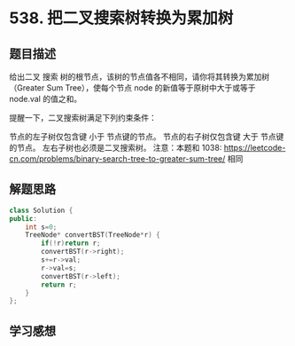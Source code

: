 # 538. 把二叉搜索树转换为累加树
## 题目描述

给出二叉 搜索 树的根节点，该树的节点值各不相同，请你将其转换为累加树（Greater Sum Tree），使每个节点 node 的新值等于原树中大于或等于 node.val 的值之和。

提醒一下，二叉搜索树满足下列约束条件：

节点的左子树仅包含键 小于 节点键的节点。
节点的右子树仅包含键 大于 节点键的节点。
左右子树也必须是二叉搜索树。
注意：本题和 1038: https://leetcode-cn.com/problems/binary-search-tree-to-greater-sum-tree/ 相同

## 解题思路

```cpp
class Solution {
public:
    int s=0;
    TreeNode* convertBST(TreeNode*r) {
        if(!r)return r;
        convertBST(r->right);
        s+=r->val;
        r->val=s;
        convertBST(r->left);
        return r;
    }
};
```
## 学习感想